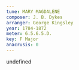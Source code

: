 ```yaml
---
tune: MARY MAGDALENE
composer: J. B. Dykes
arranger: George Kingsley
year: 1784-1872
meter: 6.5.6.5.D.
key: F Major
anacrusis: 0
---
```

undefined